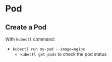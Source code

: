 # Pod

## Create a Pod

With `kubectl` command:

- `kubectl run my-pod --image=nginx`
  - `kubectl get pods` to check the pod status
